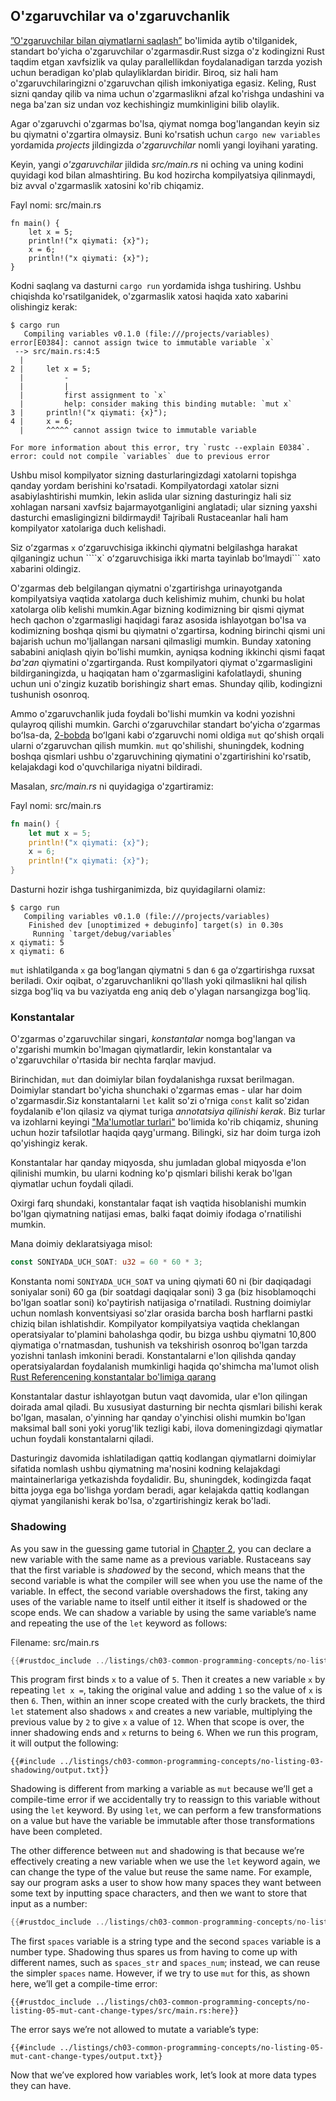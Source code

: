 ## O'zgaruvchilar va o'zgaruvchanlik

[”O'zgaruvchilar bilan qiymatlarni saqlash”][storing-values-with-variables]<!-- ignore --> bo'limida aytib o'tilganidek, standart bo'yicha o'zgaruvchilar o'zgarmasdir.Rust sizga o'z kodingizni Rust taqdim etgan xavfsizlik va qulay parallellikdan foydalanadigan tarzda yozish uchun beradigan ko'plab qulayliklardan biridir. Biroq, siz hali ham o'zgaruvchilaringizni o'zgaruvchan qilish imkoniyatiga egasiz.
Keling, Rust sizni qanday qilib va nima uchun o'zgarmaslikni afzal ko'rishga undashini va nega ba'zan siz undan voz kechishingiz mumkinligini bilib olaylik.

Agar o'zgaruvchi o'zgarmas bo'lsa, qiymat nomga bog'langandan keyin siz bu qiymatni o'zgartira olmaysiz. Buni ko'rsatish uchun `cargo new variables` yordamida *projects* jildingizda *o'zgaruvchilar* nomli yangi loyihani yarating.

Keyin, yangi *o'zgaruvchilar* jildida *src/main.rs* ni oching va uning kodini quyidagi kod bilan almashtiring. Bu kod hozircha kompilyatsiya qilinmaydi, biz avval o'zgarmaslik xatosini ko'rib chiqamiz.

<span class="filename">Fayl nomi: src/main.rs</span>

```rust,ignore,does_not_compile
fn main() {
    let x = 5;
    println!("x qiymati: {x}");
    x = 6;
    println!("x qiymati: {x}");
}
```

Kodni saqlang va dasturni `cargo run` yordamida ishga tushiring. Ushbu chiqishda ko'rsatilganidek, o'zgarmaslik xatosi haqida xato xabarini olishingiz kerak:

```console
$ cargo run
   Compiling variables v0.1.0 (file:///projects/variables)
error[E0384]: cannot assign twice to immutable variable `x`
 --> src/main.rs:4:5
  |
2 |     let x = 5;
  |         -
  |         |
  |         first assignment to `x`
  |         help: consider making this binding mutable: `mut x`
3 |     println!("x qiymati: {x}");
4 |     x = 6;
  |     ^^^^^ cannot assign twice to immutable variable

For more information about this error, try `rustc --explain E0384`.
error: could not compile `variables` due to previous error
```

Ushbu misol kompilyator sizning dasturlaringizdagi xatolarni topishga qanday yordam berishini ko'rsatadi.
Kompilyatordagi xatolar sizni asabiylashtirishi mumkin, lekin aslida ular sizning dasturingiz hali siz xohlagan narsani xavfsiz bajarmayotganligini anglatadi; ular sizning yaxshi dasturchi emasligingizni bildirmaydi! Tajribali Rustaceanlar hali ham kompilyator xatolariga duch kelishadi.

Siz oʻzgarmas `x` oʻzgaruvchisiga ikkinchi qiymatni belgilashga harakat qilganingiz uchun ````x` oʻzgaruvchisiga ikki marta tayinlab boʻlmaydi``` xato xabarini oldingiz.

O'zgarmas deb belgilangan qiymatni o'zgartirishga urinayotganda kompilyatsiya vaqtida xatolarga duch kelishimiz muhim, chunki bu holat xatolarga olib kelishi mumkin.Agar bizning kodimizning bir qismi qiymat hech qachon o'zgarmasligi haqidagi faraz asosida ishlayotgan bo'lsa va kodimizning boshqa qismi bu qiymatni o'zgartirsa, kodning birinchi qismi uni bajarish uchun mo'ljallangan narsani qilmasligi mumkin. Bunday xatoning sababini aniqlash qiyin bo'lishi mumkin, ayniqsa kodning ikkinchi qismi faqat *ba'zan* qiymatini o'zgartirganda. Rust kompilyatori qiymat o'zgarmasligini bildirganingizda, u haqiqatan ham o'zgarmasligini kafolatlaydi, shuning uchun uni o'zingiz kuzatib borishingiz shart emas. Shunday qilib, kodingizni tushunish osonroq.

Ammo o'zgaruvchanlik juda foydali bo'lishi mumkin va kodni yozishni qulayroq qilishi mumkin.
Garchi oʻzgaruvchilar standart boʻyicha oʻzgarmas boʻlsa-da, [2-bobda][storing-values-with-variables]<!-- ignore --> boʻlgani kabi oʻzgaruvchi nomi oldiga `mut` qoʻshish orqali ularni oʻzgaruvchan qilish mumkin. `mut` qo'shilishi, shuningdek, kodning boshqa qismlari ushbu o'zgaruvchining qiymatini o'zgartirishini ko'rsatib, kelajakdagi kod o'quvchilariga niyatni bildiradi.

Masalan, *src/main.rs* ni quyidagiga o'zgartiramiz:

<span class="filename">Fayl nomi: src/main.rs</span>

```rust
fn main() {
    let mut x = 5;
    println!("x qiymati: {x}");
    x = 6;
    println!("x qiymati: {x}");
}
```

Dasturni hozir ishga tushirganimizda, biz quyidagilarni olamiz:

```console
$ cargo run
   Compiling variables v0.1.0 (file:///projects/variables)
    Finished dev [unoptimized + debuginfo] target(s) in 0.30s
     Running `target/debug/variables`
x qiymati: 5
x qiymati: 6
```

`mut` ishlatilganda `x` ga bog‘langan qiymatni `5` dan `6` ga o‘zgartirishga ruxsat beriladi. Oxir oqibat, o'zgaruvchanlikni qo'llash yoki qilmaslikni hal qilish sizga bog'liq va bu vaziyatda eng aniq deb o'ylagan narsangizga bog'liq.

### Konstantalar

O'zgarmas o'zgaruvchilar singari, *konstantalar* nomga bog'langan va o'zgarishi mumkin bo'lmagan qiymatlardir, lekin konstantalar va o'zgaruvchilar o'rtasida bir nechta farqlar mavjud.

Birinchidan, `mut` dan doimiylar bilan foydalanishga ruxsat berilmagan. Doimiylar standart bo'yicha shunchaki o'zgarmas emas - ular har doim o'zgarmasdir.Siz konstantalarni `let` kalit so'zi o'rniga `const` kalit so'zidan foydalanib e'lon qilasiz va qiymat turiga *annotatsiya qilinishi kerak*. Biz turlar va izohlarni keyingi ["Ma'lumotlar turlari"][data-types]<!-- ignore --> bo'limida ko'rib chiqamiz, shuning uchun hozir tafsilotlar haqida qayg'urmang. Bilingki, siz har doim turga izoh qo'yishingiz kerak.

Konstantalar har qanday miqyosda, shu jumladan global miqyosda e'lon qilinishi mumkin, bu ularni kodning ko'p qismlari bilishi kerak bo'lgan qiymatlar uchun foydali qiladi.

Oxirgi farq shundaki, konstantalar faqat ish vaqtida hisoblanishi mumkin bo'lgan qiymatning natijasi emas, balki faqat doimiy ifodaga o'rnatilishi mumkin.

Mana doimiy deklaratsiyaga misol:

```rust
const SONIYADA_UCH_SOAT: u32 = 60 * 60 * 3;
```

Konstanta nomi `SONIYADA_UCH_SOAT` va uning qiymati 60 ni (bir daqiqadagi soniyalar soni) 60 ga (bir soatdagi daqiqalar soni) 3 ga (biz hisoblamoqchi bo'lgan soatlar soni) ko'paytirish natijasiga o'rnatiladi. Rustning doimiylar uchun nomlash konventsiyasi so'zlar orasida barcha bosh harflarni pastki chiziq bilan ishlatishdir. Kompilyator kompilyatsiya vaqtida cheklangan operatsiyalar to'plamini baholashga qodir, bu bizga ushbu qiymatni 10,800 qiymatiga o'rnatmasdan, tushunish va tekshirish osonroq bo'lgan tarzda yozishni tanlash imkonini beradi.
Konstantalarni e'lon qilishda qanday operatsiyalardan foydalanish mumkinligi haqida qo'shimcha ma'lumot olish
[Rust Referencening konstantalar bo'limiga qarang][const-eval]

Konstantalar dastur ishlayotgan butun vaqt davomida, ular e'lon qilingan doirada amal qiladi. Bu xususiyat dasturning bir nechta qismlari bilishi kerak bo'lgan, masalan, o'yinning har qanday o'yinchisi olishi mumkin bo'lgan maksimal ball soni yoki yorug'lik tezligi kabi, ilova domeningizdagi qiymatlar uchun foydali konstantalarni qiladi.

Dasturingiz davomida ishlatiladigan qattiq kodlangan qiymatlarni doimiylar sifatida nomlash ushbu qiymatning ma'nosini kodning kelajakdagi maintainerlariga yetkazishda foydalidir. Bu, shuningdek, kodingizda faqat bitta joyga ega bo'lishga yordam beradi, agar kelajakda qattiq kodlangan qiymat yangilanishi kerak bo'lsa, o'zgartirishingiz kerak bo'ladi.

### Shadowing

As you saw in the guessing game tutorial in [Chapter
2][comparing-the-guess-to-the-secret-number]<!-- ignore -->, you can declare a
new variable with the same name as a previous variable. Rustaceans say that the
first variable is *shadowed* by the second, which means that the second
variable is what the compiler will see when you use the name of the variable.
In effect, the second variable overshadows the first, taking any uses of the
variable name to itself until either it itself is shadowed or the scope ends.
We can shadow a variable by using the same variable’s name and repeating the
use of the `let` keyword as follows:

<span class="filename">Filename: src/main.rs</span>

```rust
{{#rustdoc_include ../listings/ch03-common-programming-concepts/no-listing-03-shadowing/src/main.rs}}
```

This program first binds `x` to a value of `5`. Then it creates a new variable
`x` by repeating `let x =`, taking the original value and adding `1` so the
value of `x` is then `6`. Then, within an inner scope created with the curly
brackets, the third `let` statement also shadows `x` and creates a new
variable, multiplying the previous value by `2` to give `x` a value of `12`.
When that scope is over, the inner shadowing ends and `x` returns to being `6`.
When we run this program, it will output the following:

```console
{{#include ../listings/ch03-common-programming-concepts/no-listing-03-shadowing/output.txt}}
```

Shadowing is different from marking a variable as `mut` because we’ll get a
compile-time error if we accidentally try to reassign to this variable without
using the `let` keyword. By using `let`, we can perform a few transformations
on a value but have the variable be immutable after those transformations have
been completed.

The other difference between `mut` and shadowing is that because we’re
effectively creating a new variable when we use the `let` keyword again, we can
change the type of the value but reuse the same name. For example, say our
program asks a user to show how many spaces they want between some text by
inputting space characters, and then we want to store that input as a number:

```rust
{{#rustdoc_include ../listings/ch03-common-programming-concepts/no-listing-04-shadowing-can-change-types/src/main.rs:here}}
```

The first `spaces` variable is a string type and the second `spaces` variable
is a number type. Shadowing thus spares us from having to come up with
different names, such as `spaces_str` and `spaces_num`; instead, we can reuse
the simpler `spaces` name. However, if we try to use `mut` for this, as shown
here, we’ll get a compile-time error:

```rust,ignore,does_not_compile
{{#rustdoc_include ../listings/ch03-common-programming-concepts/no-listing-05-mut-cant-change-types/src/main.rs:here}}
```

The error says we’re not allowed to mutate a variable’s type:

```console
{{#include ../listings/ch03-common-programming-concepts/no-listing-05-mut-cant-change-types/output.txt}}
```

Now that we’ve explored how variables work, let’s look at more data types they
can have.

[comparing-the-guess-to-the-secret-number]:
ch02-00-guessing-game-tutorial.html#comparing-the-guess-to-the-secret-number
[data-types]: ch03-02-data-types.html#data-types
[storing-values-with-variables]: ch02-00-guessing-game-tutorial.html#storing-values-with-variables
[const-eval]: ../reference/const_eval.html
